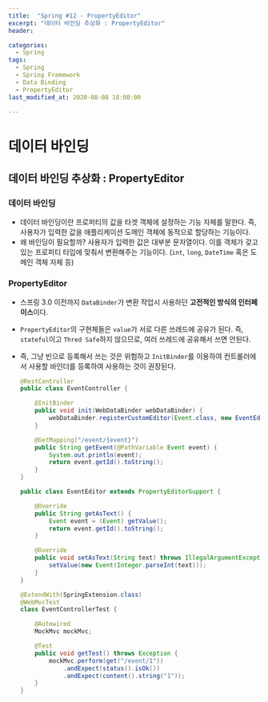 ```yaml
---
title:  "Spring #12 - PropertyEditor"
excerpt: "데이터 바인딩 추상화 : PropertyEditor"
header:

categories:
  - Spring
tags:
  - Spring
  - Spring Framework
  - Data Binding
  - PropertyEditor
last_modified_at: 2020-08-08 18:00:00

---
```


# 데이터 바인딩

## 데이터 바인딩 추상화 : PropertyEditor

### 데이터 바인딩

- 데이터 바인딩이란 프로퍼티의 값을 타겟 객체에 설정하는 기능 자체를 말한다. 즉, 사용자가 입력한 값을 애플리케이션 도메인 객체에 동적으로 할당하는 기능이다.
- 왜 바인딩이 필요할까? 사용자가 입력한 값은 대부분 문자열이다. 이를 객체가 갖고있는 프로퍼티 타입에 맞춰서 변환해주는 기능이다. (`int`, `long`, `DateTime` 혹은 도메인 객체 자체 등)

### PropertyEditor

- 스프링 3.0 이전까지 `DataBinder`가 변환 작업시 사용하던 **고전적인 방식의 인터페이스**이다.

- `PropertyEditor`의 구현체들은 `value`가 서로 다른 쓰레드에 공유가 된다. 즉, `stateful`이고 `Thred Safe`하지 않으므로, 여러 쓰레드에 공유해서 쓰면 안된다.

- 즉, 그냥 빈으로 등록해서 쓰는 것은 위험하고 `InitBinder`를 이용하여 컨트롤러에서 사용할 바인더를 등록하여 사용하는 것이 권장된다.

  ```java
  @RestController
  public class EventController {
  
      @InitBinder
      public void init(WebDataBinder webDataBinder) {
          webDataBinder.registerCustomEditor(Event.class, new EventEditor());
      }
  
      @GetMapping("/event/{event}")
      public String getEvent(@PathVariable Event event) {
          System.out.println(event);
          return event.getId().toString();
      }
  }
  ```

  ```java
  public class EventEditor extends PropertyEditorSupport {
  
      @Override
      public String getAsText() {
          Event event = (Event) getValue();
          return event.getId().toString();
      }
  
      @Override
      public void setAsText(String text) throws IllegalArgumentException {
          setValue(new Event(Integer.parseInt(text)));
      }
  }
  ```

  ```java
  @ExtendWith(SpringExtension.class)
  @WebMvcTest
  class EventControllerTest {
  
      @Autowired
      MockMvc mockMvc;
  
      @Test
      public void getTest() throws Exception {
          mockMvc.perform(get("/event/1"))
              .andExpect(status().isOk())
              .andExpect(content().string("1"));
      }
  }
  ```

